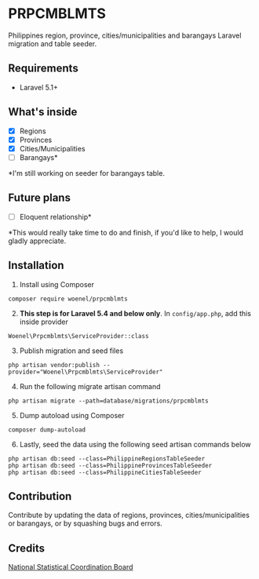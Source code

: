 # PRPCMBLMTS
Philippines region, province, cities/municipalities and barangays Laravel migration and table seeder.

## Requirements
- Laravel 5.1+

## What's inside
- [x] Regions
- [x] Provinces
- [x] Cities/Municipalities
- [ ] Barangays*

*I'm still working on seeder for barangays table.

## Future plans
- [ ] Eloquent relationship*

*This would really take time to do and finish, if you'd like to help, I would gladly appreciate.

## Installation
1. Install using Composer
```
composer require woenel/prpcmblmts
```
2. **This step is for Laravel 5.4 and below only**. In `config/app.php`, add this inside provider
```
Woenel\Prpcmblmts\ServiceProvider::class
```
3. Publish migration and seed files
```
php artisan vendor:publish --provider="Woenel\Prpcmblmts\ServiceProvider"
```
4. Run the following migrate artisan command
```
php artisan migrate --path=database/migrations/prpcmblmts
```
5. Dump autoload using Composer
```
composer dump-autoload
```
6. Lastly, seed the data using the following seed artisan commands below
```
php artisan db:seed --class=PhilippineRegionsTableSeeder
php artisan db:seed --class=PhilippineProvincesTableSeeder
php artisan db:seed --class=PhilippineCitiesTableSeeder
```

## Contribution
Contribute by updating the data of regions, provinces, cities/municipalities or barangays, or by squashing bugs and errors.

## Credits
[National Statistical Coordination Board](http://www.nscb.gov.ph/)
